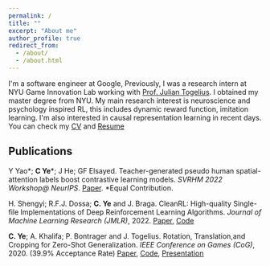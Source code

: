 ```yaml
---
permalink: /
title: ""
excerpt: "About me"
author_profile: true
redirect_from: 
  - /about/
  - /about.html
---
```

I'm a software engineer at Google, Previously, I was a research intern at NYU Game Innovation Lab working with [Prof. Julian Togelius](http://julian.togelius.com/). I obtained my master degree from NYU. My main research interest is neuroscience and psychology inspired RL, this includes dynamic reward function, imitation learning. I'm also interested in causal representation learning in recent days. You can check my [CV](/files/CV.pdf) and [Resume](/files/Resume.pdf)

Publications
------
Y Yao*; **C Ye**\*; J He; GF Elsayed. Teacher-generated pseudo human spatial-attention labels boost contrastive learning models. *SVRHM 2022 Workshop@ NeurIPS*. [Paper](https://openreview.net/pdf?id=fuWVySKLM8C). *Equal Contribution.

H. Shengyi; R.F.J. Dossa; **C. Ye** and J. Braga. CleanRL: High-quality Single-file Implementations of Deep Reinforcement Learning Algorithms. *Journal of Machine Learning Research (JMLR)*, 2022. [Paper](https://www.jmlr.org/papers/volume23/21-1342/21-1342.pdf), [Code](https://github.com/vwxyzjn/cleanrl)

**C. Ye**; A. Khalifa; P. Bontrager and J. Togelius. Rotation, Translation,and Cropping for Zero-Shot Generalization. *IEEE Conference on Games (CoG)*, 2020. (39.9% Acceptance Rate) [Paper](https://ieee-cog.org/2020/papers/paper_35.pdf), [Code](https://github.com/yooceii/Rotation-Translation-and-Cropping-for-Zero-Shot-Generalization), [Presentation](https://www.youtube.com/watch?v=iRvfw3PxXNc&feature=youtu.be)
